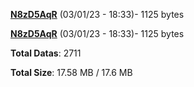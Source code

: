 [**N8zD5AqR**](/data/N8zD5AqR.txt) (03/01/23 - 18:33)- 1125 bytes

[**N8zD5AqR**](/data/N8zD5AqR.txt) (03/01/23 - 18:33)- 1125 bytes

**Total Datas**: 2711

**Total Size**: 17.58 MB / 17.6 MB